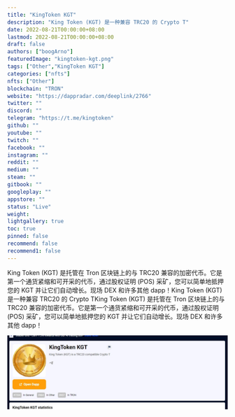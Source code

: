 ```yaml
---
title: "KingToken KGT"
description: "King Token (KGT) 是一种兼容 TRC20 的 Crypto T"
date: 2022-08-21T00:00:00+08:00
lastmod: 2022-08-21T00:00:00+08:00
draft: false
authors: ["boogArno"]
featuredImage: "kingtoken-kgt.png"
tags: ["Other","KingToken KGT"]
categories: ["nfts"]
nfts: ["Other"]
blockchain: "TRON"
website: "https://dappradar.com/deeplink/2766"
twitter: ""
discord: ""
telegram: "https://t.me/kingtoken"
github: ""
youtube: ""
twitch: ""
facebook: ""
instagram: ""
reddit: ""
medium: ""
steam: ""
gitbook: ""
googleplay: ""
appstore: ""
status: "Live"
weight: 
lightgallery: true
toc: true
pinned: false
recommend: false
recommend1: false
---
```

King Token (KGT) 是托管在 Tron 区块链上的与 TRC20 兼容的加密代币。它是第一个通货紧缩和可开采的代币，通过股权证明 (POS) 采矿，您可以简单地抵押您的 KGT 并让它们自动增长。现场 DEX 和许多其他 dapp！King Token (KGT) 是一种兼容 TRC20 的 Crypto TKing Token (KGT) 是托管在 Tron 区块链上的与 TRC20 兼容的加密代币。它是第一个通货紧缩和可开采的代币，通过股权证明 (POS) 采矿，您可以简单地抵押您的 KGT 并让它们自动增长。现场 DEX 和许多其他 dapp！

![1](1.jpg)